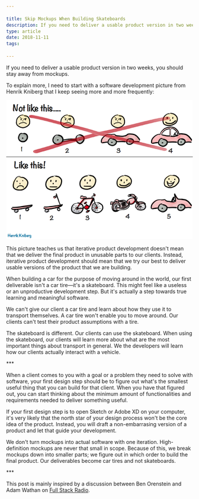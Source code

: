 ```yaml
---

title: Skip Mockups When Building Skateboards
description: If you need to deliver a usable product version in two weeks, you should stay away from mockups
type: article
date: 2018-11-11
tags:

---
```


If you need to deliver a usable product version in two weeks, you should stay away from mockups.

To explain more, I need to start with a software development picture from Henrik Kniberg that I keep seeing more and more frequently:

![Henrik Kniberg's drawing of the MVP process](2018-11-11-skip-mockups-when-building-skateboards/mvp-henrik-kniberg.png)

This picture teaches us that iterative product development doesn't mean that we deliver the final product in unusable parts to our clients. Instead, iterative product development should mean that we try our best to deliver usable versions of the product that we are building.

When building a car for the purpose of moving around in the world, our first deliverable isn't a car tire—it's a skateboard. This might feel like a useless or an unproductive development step. But it's actually a step towards true learning and meaningful software.

We can't give our client a car tire and learn about how they use it to transport themselves. A car tire won't enable you to move around. Our clients can't test their product assumptions with a tire.

The skateboard is different. Our clients can use the skateboard. When using the skateboard, our clients will learn more about what are the most important things about transport in general. We the developers will learn how our clients actually interact with a vehicle.

\*\*\*

When a client comes to you with a goal or a problem they need to solve with software, your first design step should be to figure out what's the smallest useful thing that you can build for that client. When you have that figured out, you can start thinking about the minimum amount of functionalities and requirements needed to deliver something useful.

If your first design step is to open Sketch or Adobe XD on your computer, it's very likely that the north star of your design process won't be the core idea of the product. Instead, you will draft a non-embarrasing version of a product and let that guide your development.

We don't turn mockups into actual software with one iteration. High-definition mockups are never that small in scope. Because of this, we break mockups down into smaller parts; we figure out in which order to build the final product. Our deliverables become car tires and not skateboards.

\*\*\*

This post is mainly inspired by a discussion between Ben Orenstein and Adam Wathan on [Full Stack Radio](http://www.fullstackradio.com/101).
